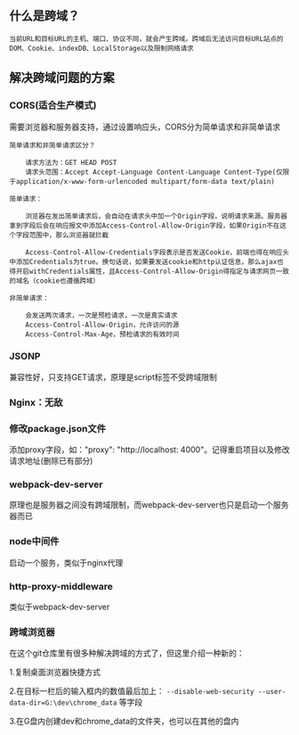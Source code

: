 ## 什么是跨域？

    当前URL和目标URL的主机、端口、协议不同，就会产生跨域。跨域后无法访问目标URL站点的DOM、Cookie、indexDB、LocalStorage以及限制网络请求

## 解决跨域问题的方案

### CORS(适合生产模式)

需要浏览器和服务器支持，通过设置响应头，CORS分为简单请求和非简单请求

    简单请求和非简单请求区分？

        请求方法为：GET HEAD POST
        请求头范围：Accept Accept-Language Content-Language Content-Type(仅限于application/x-www-form-urlencoded multipart/form-data text/plain)

    简单请求：

        浏览器在发出简单请求后，会自动在请求头中加一个Origin字段，说明请求来源。服务器拿到字段后会在响应报文中添加Access-Control-Allow-Origin字段，如果Origin不在这个字段范围中，那么浏览器就拦截

        Access-Control-Allow-Credentials字段表示是否发送Cookie，前端也得在响应头中添加Credentials为true。换句话说，如果要发送cookie和http认证信息，那么ajax也得开启withCredentials属性，且Access-Control-Allow-Origin得指定与请求网页一致的域名（cookie也遵循跨域）

    非简单请求：

        会发送两次请求，一次是预检请求，一次是真实请求
        Access-Control-Allow-Origin，允许访问的源
        Access-Control-Max-Age，预检请求的有效时间

### JSONP

兼容性好，只支持GET请求，原理是script标签不受跨域限制

### Nginx：无敌

### 修改package.json文件

添加proxy字段，如："proxy": "http://localhost: 4000"。记得重启项目以及修改请求地址(删除已有部分)

### webpack-dev-server

原理也是服务器之间没有跨域限制，而webpack-dev-server也只是启动一个服务器而已

### node中间件

启动一个服务，类似于nginx代理

### http-proxy-middleware

类似于webpack-dev-server

### 跨域浏览器

在这个git仓库里有很多种解决跨域的方式了，但这里介绍一种新的：

1.复制桌面浏览器快捷方式

2.在目标一栏后的输入框内的数值最后加上： `--disable-web-security --user-data-dir=G:\dev\chrome_data` 等字段

3.在G盘内创建dev和chrome_data的文件夹，也可以在其他的盘内